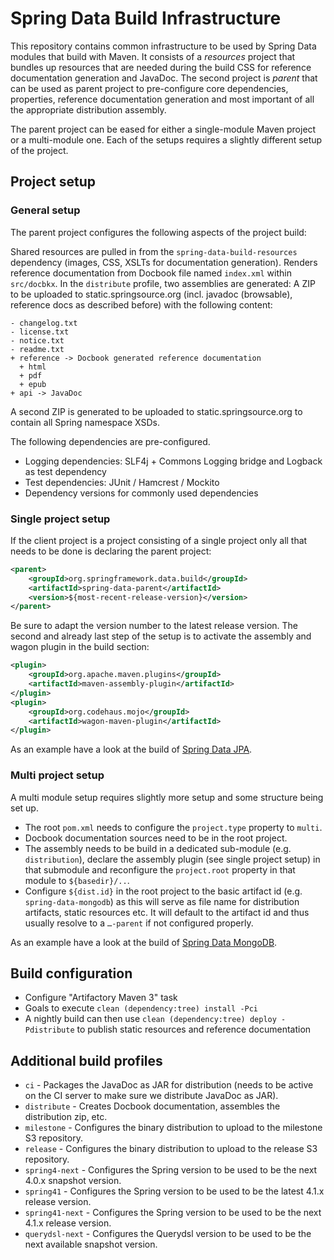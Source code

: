 # Spring Data Build Infrastructure

This repository contains common infrastructure to be used by Spring Data modules that build with Maven. It consists of a *resources* project that bundles up resources that are needed during the build CSS for reference documentation generation and JavaDoc. The second project is *parent* that can be used as parent project to pre-configure core dependencies, properties, reference documentation generation and most important of all the appropriate distribution assembly.

The parent project can be eased for either a single-module Maven project or a multi-module one. Each of the setups requires a slightly different setup of the project.

## Project setup

### General setup

The parent project configures the following aspects of the project build:

Shared resources are pulled in from the `spring-data-build-resources` dependency (images, CSS, XSLTs for documentation generation). Renders reference documentation from Docbook file named `index.xml` within `src/docbkx`. In the `distribute` profile, two assemblies are generated: A ZIP to be uploaded to static.springsource.org (incl. javadoc (browsable), reference docs as described before) with the following content:

```
- changelog.txt
- license.txt
- notice.txt
- readme.txt
+ reference -> Docbook generated reference documentation
  + html
  + pdf
  + epub
+ api -> JavaDoc
```

A second ZIP is generated to be uploaded to static.springsource.org to contain all Spring namespace XSDs.
  
The following dependencies are pre-configured.
  
- Logging dependencies: SLF4j + Commons Logging bridge and Logback as test dependency
- Test dependencies: JUnit / Hamcrest / Mockito
- Dependency versions for commonly used dependencies

### Single project setup

If the client project is a project consisting of a single project only all that needs to be done is declaring the parent project:

```xml
<parent>
	<groupId>org.springframework.data.build</groupId>
	<artifactId>spring-data-parent</artifactId>
	<version>${most-recent-release-version}</version>
</parent>
```
    
Be sure to adapt the version number to the latest release version. The second and already last step of the setup is to activate the assembly and wagon plugin in the build section:

```xml
<plugin>
	<groupId>org.apache.maven.plugins</groupId>
	<artifactId>maven-assembly-plugin</artifactId>
</plugin>
<plugin>
	<groupId>org.codehaus.mojo</groupId>
	<artifactId>wagon-maven-plugin</artifactId>
</plugin>
```
	
As an example have a look at the build of [Spring Data JPA](http://github.com/SpringSource/spring-data-jpa).

### Multi project setup
	
A multi module setup requires slightly more setup and some structure being set up. 

- The root `pom.xml` needs to configure the `project.type` property to `multi`.
- Docbook documentation sources need to be in the root project.
- The assembly needs to be build in a dedicated sub-module (e.g. `distribution`), declare the assembly plugin (see single project setup) in that submodule and reconfigure the `project.root` property in that module to `${basedir}/..`.
- Configure `${dist.id}` in the root project to the basic artifact id (e.g. `spring-data-mongodb`) as this will serve as file name for distribution artifacts, static resources etc. It will default to the artifact id and thus usually resolve to a `…-parent` if not configured properly.

As an example have a look at the build of [Spring Data MongoDB](http://github.com/SpringSource/spring-data-mongodb).

## Build configuration

- Configure "Artifactory Maven 3" task
- Goals to execute `clean (dependency:tree) install -Pci`
- A nightly build can then use `clean (dependency:tree) deploy -Pdistribute` to publish static resources and reference documentation

## Additional build profiles

- `ci` - Packages the JavaDoc as JAR for distribution (needs to be active on the CI server to make sure we distribute JavaDoc as JAR).
- `distribute` - Creates Docbook documentation, assembles the distribution zip, etc.
- `milestone` - Configures the binary distribution to upload to the milestone S3 repository.
- `release` - Configures the binary distribution to upload to the release S3 repository.
- `spring4-next` - Configures the Spring version to be used to be the next 4.0.x snapshot version.
- `spring41` - Configures the Spring version to be used to be the latest 4.1.x release version.
- `spring41-next` - Configures the Spring version to be used to be the next 4.1.x release version.
- `querydsl-next` - Configures the Querydsl version to be used to be the next available snapshot version.